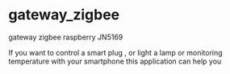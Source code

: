 # gateway_zigbee
gateway zigbee raspberry JN5169


If you want to control a smart plug , or light a lamp or monitoring temperature with your smartphone
this application can help you
